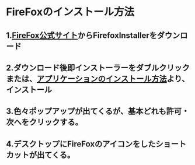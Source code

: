# FireFoxのインストール方法
## 1.[FireFox公式サイト](https://firefox.com)からFirefoxInstallerをダウンロード
## 2.ダウンロード後即インストーラーをダブルクリックまたは、[アプリケーションのインストール方法](Install.md)より、インストール
## 3.色々ポップアップが出てくるが、基本どれも許可・次へをクリックする。
## 4.デスクトップにFireFoxのアイコンをしたショートカットが出てくる。
